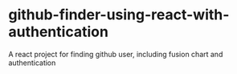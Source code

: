 # github-finder-using-react-with-authentication
A react project for finding github user, including fusion chart and authentication
